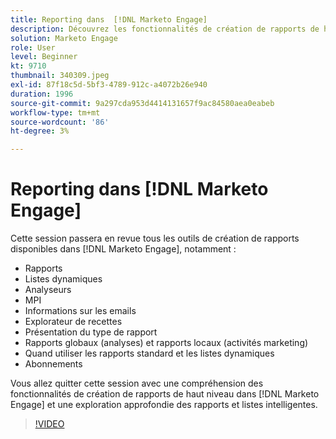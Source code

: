 ```yaml
---
title: Reporting dans  [!DNL Marketo Engage]
description: Découvrez les fonctionnalités de création de rapports de haut niveau dans  [!DNL Marketo Engage] et découvrez en détail les fonctionnalités Reports and Smart Lists.
solution: Marketo Engage
role: User
level: Beginner
kt: 9710
thumbnail: 340309.jpeg
exl-id: 87f18c5d-5bf3-4789-912c-a4072b26e940
duration: 1996
source-git-commit: 9a297cda953d4414131657f9ac84580aea0eabeb
workflow-type: tm+mt
source-wordcount: '86'
ht-degree: 3%

---
```


# Reporting dans [!DNL Marketo Engage]

Cette session passera en revue tous les outils de création de rapports disponibles dans [!DNL Marketo Engage], notamment :

* Rapports
* Listes dynamiques
* Analyseurs
* MPI
* Informations sur les emails
* Explorateur de recettes
* Présentation du type de rapport
* Rapports globaux (analyses) et rapports locaux (activités marketing)
* Quand utiliser les rapports standard et les listes dynamiques
* Abonnements

Vous allez quitter cette session avec une compréhension des fonctionnalités de création de rapports de haut niveau dans [!DNL Marketo Engage] et une exploration approfondie des rapports et listes intelligentes.

>[!VIDEO](https://video.tv.adobe.com/v/340309/?quality=12&learn=on)
